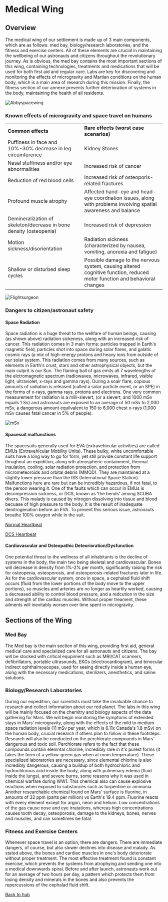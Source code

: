 # Medical Wing
## Overview
The medical wing of our settlement is made up of 3 main components, which are as follows: med bay, biology/research laboratories, and the fitness and exercise centers. All of these elements are crucial in maintaining the wellbeing of our astronauts and citizens throughout the revolutionary journey. As is obvious, the med bay contains the most important sections of this wing, containing technologies, treatments and medications that will be used for both first aid and regular care. Labs are key for discovering and monitoring the effects of microgravity and Martian conditions on the human body, which is a main area of research during this mission. Finally, the fitness section of our annexe prevents further deterioration of systems in the body, maintaining the health of all residents. 

![Abbyspacewing](Abbyspacewing.png)

### Known effects of microgravity and space travel on humans

<table>
<tr>
  <td><b>Common effects</b></td>
  <td><b>Rare effects (worst case scenarios)</b></td>
</tr>
  
<tr>  
  <td>Puffiness in face and 10%-30% decrease in leg circumference</td>
  <td>Kidney Stones</td>
</tr>
<tr>
  <td>Nasal stuffiness and/or eye abnormalities</td>
  <td>Increased risk of cancer</td>
  </tr>
<tr>
  <td>Reduction of red blood cells</td>
  <td>Increased risk of osteoporis-related fractures</td>
  </tr>
<tr>
  <td>Profound muscle atrophy</td>
  <td>Affected hand-eye and head-eye coordnation issues, along with problems involving spatial awareness and balance</td>
  </tr>
<tr>
  <td>Demineralization of skeleton/decrease in bone density (osteopenia)</td>
  <td>Increased risk of depression</td>
  </tr>
<tr>
  <td>Motion sickness/disorientation</td>
  <td>Radiation sickness (characterized by nausea, vomiting, anorexia and fatigue)</td>
  </tr>
<tr>
  <td>Shallow or disturbed sleep cycles</td>
  <td>Possible damage to the nervous system, causing altered cognitive function, reduced motor function and behavioral changes</td>
</tr>
</table>

![Flightsurgeon](Flightsurgeon-01.jpg)

 
### Dangers to citizen/astronaut safety 
#### Space Radiation
Space radiation is a huge threat to the wellfare of human beings, causing (as shown above) radiation sickeness, along with an increased risk of cancer. This radiation comes in 3 main forms: particles trapped in Earth's magnetic field, particles shot into space during solar flares, and galatic cosmic rays (a mix of high-energy protons and heavy ions from outside of our solar system. This radiation comes from many sources, such as elements in Earth's crust, stars and other astrophysical objects, but the main culprit is our Sun. The flaming ball of gas emits all 7 wavelengths of the elctromagnetic spectrum (radiowaves, microwaves, infrared, visible light, ultraviolet, x-rays and gamma rays). During a soalr flare, copious amounts of radiation is released (called a solar particle event, or an SPE) in the forms of x-rays, gamma rays, protons and electrons.
One very common measurement for radiation is a milli-sievert, (or a sievert, and 1000 mSv equals 1 Sv) and astronauts are exposed to an average of 50 mSv to 2,000 mSv, a dangerous amount equilvalent to 150 to 6,000 chest x-rays (1,000 mSv causes fatal cancer in 5% of people).

![mSv](chart_msv.jpg)

#### Spacesuit malfunctions
The spacesuits generally used for EVA (extravehicular activities) are called EMUs (Extravehicular Mobility Units). These  bulky, white uncomfortable suits have a long way to go for form, yet still provide constant life support thrughout an expidition, along wth atmospheric containment, thermal insulation, cooling, solar radiation protection, and protection from micrometeoroids and orbital debris (MMOD). They are maintained at a slightly lower pressure than the ISS (International Space Station). Malfunctions here are rare but can be incredibly hazardous, if not fatal, to the person wearing it. One of the faults which can occur in EMUs is decompression sickness, or DCS, known as 'the bends' among SCUBA divers. This malady is caused by nitrogen dissolving into tissue and blood becuase of high pressure to the body. It is the result of inadequate denitrogenation before an EVA. To prevent this serious issue, astronauts breathe 100% oxygen while in the suit. 

[Normal Heartbeat](https://www.asc-csa.gc.ca/videos/StNoBubshort.wav)

[DCS Heartbeat](https://www.asc-csa.gc.ca/videos/StManyBubshort.wav)

#### Cardiovascular and Osteopathic Deteorioration/Dysfunction
One potential threat to the wellness of all inhabitants is the decline of systems in the body, the main two being skeletal and cardiovascular. Bones will decrease in density from 1%-2% per month, significantly raising the risk for osteopenia, osteoporosis, and osteoporosis-related fractures later in life. As for the cardiovascular system, once in space, a cephalad fluid shift occurs (fluid from the lower portions of the body move to the upper portions), so muscles and arteries are no longer as heartily worked, causing a decreased ability to control blood pressure, and a redcution in the size and strength of the cardiac muscles. Without proper treament, these ailments will inevitably worsen over time spent in microgravity. 

## Sections of the Wing

### Med Bay
The Med bay is the main section of this wing, providing first aid, general medical care and specialized care for all astronauts and citizens. The bay will be stocked with critical equpiment such as MRI/CAT scanners, defibrillators, portable ultrasounds, EKGs (electrocardiogram), and binocular indirect ophthalmoscopes, used for seeing directly inside a human eye, along with the necessary medications, sterilizers, anesthetics, and saline solutions. 

### Biology/Research Laboratories
During our expedition, our scientists must take the invaluable chance to research and collect information about our red planet. The labs in this wing will be mainly focused on the chemitry and biology aspects of the data gathering for Mars.
We will begin monitoring the symptoms of extended stays in Mars' microgravity, along with the effects of the mild to medium space radiation levels (11 mSv per year, which is 6.11x Canada's 1.8 mSv) on the human body, crucial research if others plan to follow in these footsteps. Research will also be conducted on the perchlorate compounds in Mars' dangerous and toxic soil. Perchlorate refers to the fact that these compounds contain elemntal chlorine, incredibly rare in it's purest forms (it takes the form of a yellow-green gas when at room temperature). These specialized laboratories are necessary, since elemental chlorine is also incredibly dangerous, causing a buildup of both hydrochloric and hydrochlorous acid inside the body, along with pulmenary edema (fluid inside the lungs), and severe burns, some reasons why it was used in chemical warfare during WW1. This chemical also can cause explosive reactions when exposed to substances such as turpentine or ammonia. Another researchable chemical found on Mars' surface is fluorine, in amounts of 32 ppm (parts per million) vs Earth's 19.4 ppm. Fluorine reacts with every element except for argon, neon and helium. Low concentrations of the gas cause nose and eye irratations, whereas high concentrations causes tooth decay, osteoporosis, damage to the kidneys, bones, nerves and muscles, and can sometimes be fatal.

### Fitness and Exercise Centers
Whenever space travel is an option, there are dangers. There are immediate dangers, of course, but also slower declines into disease and malady. As stated above, the bones and cardiac muscles in one's body deteriorate without proper treatment. The most effective treatment found is constant exercise, which prevents the systems from atrophying and sending one into a medical downwards spiral. Before and after launch, astronauts work out for an average of two hours per day, a pattern which protects them from losing density and minerals in the bones and also prevents the repercussions of the cephalad fluid shift.


<a href = "https://lgrunewa7301.github.io/" target = "self">
Back to hub
</a>
